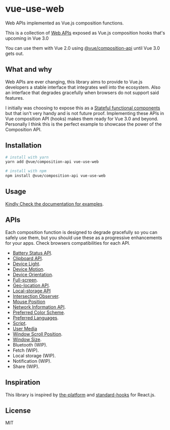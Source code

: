 # vue-use-web

Web APIs implemented as Vue.js composition functions.

This is a collection of [Web APIs](https://developer.mozilla.org/en-US/docs/Web/API) exposed as Vue.js composition hooks that's upcoming in Vue 3.0

You can use them with Vue 2.0 using [@vue/composition-api](https://github.com/vuejs/composition-api) until Vue 3.0 gets out.

## What and why

Web APIs are ever changing, this library aims to provide to Vue.js developers a stable interface that integrates well into the ecosystem. Also an interface that degrades gracefully when browsers do not support said features.

I initially was choosing to expose this as a [Stateful functional components](https://logaretm.com/blog/2019-06-29-stateful-functional-components/) but that isn't very handy and is not future proof. Implementing these APIs in Vue composition API (hooks) makes them ready for Vue 3.0 and beyond. Personally I think this is the perfect example to showcase the power of the Composition API.

## Installation

```bash
# install with yarn
yarn add @vue/composition-api vue-use-web

# install with npm
npm install @vue/composition-api vue-use-web
```

## Usage

[Kindly Check the documentation for examples](https://logaretm.github.io/vue-use-web/).

## APIs

Each composition function is designed to degrade gracefully so you can safely use them, but you should use these as a progressive enhancements for your apps. Check browsers compatibilities for each API.

- [Battery Status API](https://logaretm.github.io/vue-use-web/guide/battery.md).
- [Clipboard API](https://logaretm.github.io/vue-use-web/guide/clipboard.md).
- [Device Light](https://logaretm.github.io/vue-use-web/guide/device-light.md).
- [Device Motion](https://logaretm.github.io/vue-use-web/guide/device-motion.md).
- [Device Orientation](https://logaretm.github.io/vue-use-web/guide/device-orientation.md).
- [Full-screen](https://logaretm.github.io/vue-use-web/guide/fullscreen.md).
- [Geo-location API](https://logaretm.github.io/vue-use-web/guide/geolocation.md).
- [Local-storage API](https://logaretm.github.io/vue-use-web/guide/local-storage.md)
- [Intersection Observer](https://logaretm.github.io/vue-use-web/guide/intersection-observer.md).
- [Mouse Position](https://logaretm.github.io/vue-use-web/guide/mouse-position.md)
- [Network Information API](https://logaretm.github.io/vue-use-web/guide/network.md).
- [Preferred Color Scheme](https://logaretm.github.io/vue-use-web/guide/preferred-color-scheme.md).
- [Preferred Languages](https://logaretm.github.io/vue-use-web/guide/preferred-languages.md).
- [Script](https://logaretm.github.io/vue-use-web/guide/script.md).
- [User Media](https://logaretm.github.io/vue-use-web/user-media.md)
- [Window Scroll Position](https://logaretm.github.io/vue-use-web/guide/scroll-position.md).
- [Window Size](https://logaretm.github.io/vue-use-web/guide/window-size.md).
- Bluetooth (WIP).
- Fetch (WIP).
- Local storage (WIP).
- Notification (WIP).
- Share (WIP).

## Inspiration

This library is inspired by [the-platform](https://github.com/palmerhq/the-platform) and [standard-hooks](https://github.com/kripod/standard-hooks) for React.js.

## License

MIT
